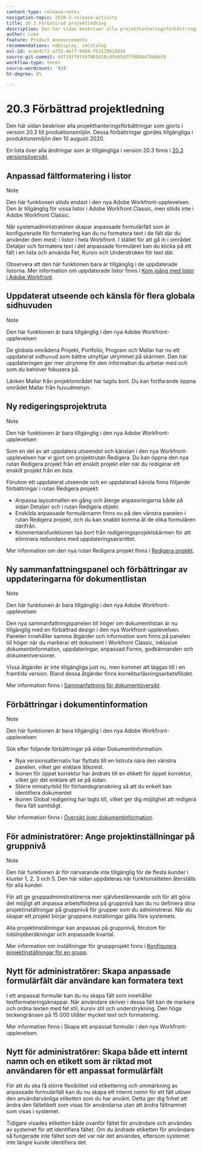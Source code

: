 ```yaml
---
content-type: release-notes
navigation-topic: 2020-3-release-activity
title: 20.3 Förbättrad projektledning
description: Den här sidan beskriver alla projekthanteringsförbättringar som gjorts i version 20.3 till produktionsmiljön. Dessa förbättringar gjordes tillgängliga i produktionsmiljön den 10 augusti 2020.
author: Luke
feature: Product Announcements
recommendations: noDisplay, noCatalog
exl-id: acde4cf2-a755-4e77-9469-f5152991dd34
source-git-commit: dd718ff8f497065018cdfb9592ff0804d7668bf8
workflow-type: tm+mt
source-wordcount: '924'
ht-degree: 0%

---
```


# 20.3 Förbättrad projektledning

Den här sidan beskriver alla projekthanteringsförbättringar som gjorts i version 20.3 till produktionsmiljön. Dessa förbättringar gjordes tillgängliga i produktionsmiljön den 10 augusti 2020.

En lista över alla ändringar som är tillgängliga i version 20.3 finns i [20.3 versionsöversikt](../../../product-announcements/product-releases/20.3-release-activity/20-3-release-overview.md).

## Anpassad fältformatering i listor

>[!NOTE]
>
>Den här funktionen stöds endast i den nya Adobe Workfront-upplevelsen. Den är tillgänglig för vissa listor i Adobe Workfront Classic, men stöds inte i Adobe Workfront Classic.

När systemadministratören skapar anpassade formulärfält som är konfigurerade för formatering kan du nu formatera text i de fält där du använder dem mest: i listor i hela Workfront. I stället för att gå in i området Detaljer och formatera text i det anpassade formuläret kan du klicka på ett fält i en lista och använda Fet, Kursiv och Understruken för text där.

Observera att den här funktionen bara är tillgänglig i de uppdaterade listorna. Mer information om uppdaterade listor finns i [Kom igång med listor i Adobe Workfront](../../../workfront-basics/navigate-workfront/use-lists/view-items-in-a-list.md).

## Uppdaterat utseende och känsla för flera globala sidhuvuden

>[!NOTE]
>
>Den här funktionen är bara tillgänglig i den nya Adobe Workfront-upplevelsen

De globala områdena Projekt, Portfolio, Program och Mallar har nu ett uppdaterat sidhuvud som bättre utnyttjar utrymmet på skärmen. Den här uppdateringen ger mer utrymme för den information du arbetar med och som du behöver fokusera på.

Länken Mallar från projektområdet har tagits bort. Du kan fortfarande öppna området Mallar från huvudmenyn.

## Ny redigeringsprojektruta

>[!NOTE]
>
>Den här funktionen är bara tillgänglig i den nya Adobe Workfront-upplevelsen

Som en del av att uppdatera utseendet och känslan i den nya Workfront-upplevelsen har vi gjort om projektrutan Redigera. Du kan öppna den nya rutan Redigera projekt från ett enskilt projekt eller när du redigerar ett enskilt projekt från en lista.

Förutom ett uppdaterat utseende och en uppdaterad känsla finns följande förbättringar i rutan Redigera projekt:

* Anpassa layoutmallen en gång och återge anpassningarna både på sidan Detaljer och i rutan Redigera objekt.
* Enskilda anpassade formulärnamn finns nu på den vänstra panelen i rutan Redigera projekt, och du kan snabbt komma åt de olika formulären därifrån.
* Kommentarsfunktionen tas bort från redigeringsprojektskärmen för att eliminera redundans med uppdateringsavsnittet.

<!--
<p data-mc-conditions="QuicksilverOrClassic.Draft mode">For information about the new Edit Box box, see "New Edit Object box" (NEW ARTICLE, LINK LATER!!).</p>
-->

Mer information om den nya rutan Redigera projekt finns i [Redigera projekt](../../../manage-work/projects/manage-projects/edit-projects.md).

## Ny sammanfattningspanel och förbättringar av uppdateringarna för dokumentlistan

>[!NOTE]
>
>Den här funktionen är bara tillgänglig i den nya Adobe Workfront-upplevelsen

Den nya sammanfattningspanelen till höger om dokumentlistan är nu tillgänglig med en förbättrad design i den nya Workfront-upplevelsen. Panelen innehåller samma åtgärder och information som finns på panelen till höger när du markerar ett dokument i Workfront Classic, inklusive dokumentinformation, uppdateringar, anpassad Forms, godkännanden och dokumentversioner.

Vissa åtgärder är inte tillgängliga just nu, men kommer att läggas till i en framtida version. Bland dessa åtgärder finns korrekturläsningsarbetsflödet.

Mer information finns i [Sammanfattning för dokumentöversikt](../../../documents/managing-documents/summary-for-documents.md).

## Förbättringar i dokumentinformation

>[!NOTE]
>
>Den här funktionen är bara tillgänglig i den nya Adobe Workfront-upplevelsen

Sök efter följande förbättringar på sidan Dokumentinformation:

* Nya versionsalternativ har flyttats till en listruta nära den vänstra panelen, vilket ger enklare åtkomst.
* Ikonen för öppet korrektur har ändrats till en etikett för öppet korrektur, vilket gör det enklare att se på sidan.
* Större miniatyrbild för förhandsgranskning så att du enkelt kan identifiera dokumentet
* Ikonen Global redigering har lagts till, vilket ger dig möjlighet att redigera flera fält samtidigt.

Mer information finns i [Översikt över dokumentinformation](../../../documents/managing-documents/document-details-overview.md).

## För administratörer: Ange projektinställningar på gruppnivå

>[!NOTE]
>
>Den här funktionen är för närvarande inte tillgänglig för de flesta kunder i kluster 1, 2, 3 och 5. Den här sidan uppdateras när funktionaliteten återställs för alla kunder.

För att ge gruppadministratörerna mer självbestämmande och för att göra det möjligt att anpassa arbetsflödena på gruppnivå kan du nu definiera dina projektinställningar på gruppnivå för grupper som du administrerar. När du skapar ett projekt börjar gruppens inställningar gälla före systemets.

Alla projektinställningar kan anpassas på gruppnivå, förutom för tidslinjeberäkningar och anpassade kvartal.

Mer information om inställningar för gruppprojekt finns i [Konfigurera projektinställningar för en grupp](../../../administration-and-setup/manage-groups/create-and-manage-groups/configure-project-preferences-group.md).

## Nytt för administratörer: Skapa anpassade formulärfält där användare kan formatera text

I ett anpassat formulär kan du nu skapa fält som innehåller textformateringsknappar. När användare skriver i dessa fält kan de markera och ordna texten med fet stil, kursiv stil och understrykning. Den höga teckengränsen på 15 000 tillåter mycket text och formatering.

Mer information finns i Skapa ett anpassat formulär i den nya Workfront-upplevelsen.

## Nytt för administratörer: Skapa både ett internt namn och en etikett som är riktad mot användaren för ett anpassat formulärfält

För att du ska få större flexibilitet vid etikettering och ommärkning av anpassade formulärfält kan du nu skapa ett internt *namn* för ett fält utöver den användarvänliga *etiketten* som du har använt. Detta ger dig frihet att ändra den fältetikett som visas för användarna utan att ändra fältnamnet som visas i systemet.

Tidigare visades etiketten både ovanför fältet för användare och användes av systemet för att identifiera fältet. Om du ändrade etiketten för användare så fungerade inte fältet som det var när det användes, eftersom systemet inte längre kunde identifiera det.


